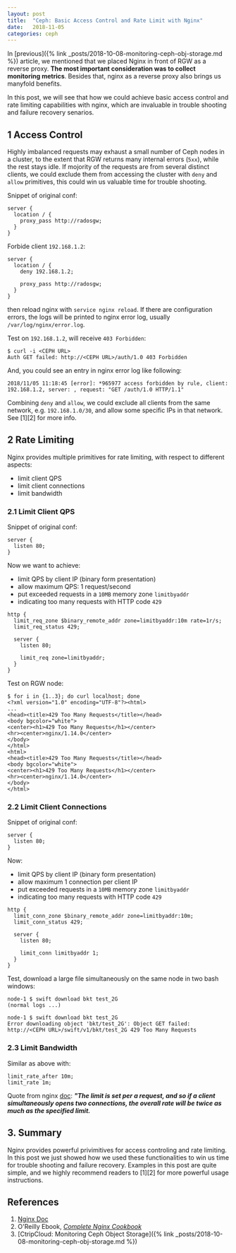 ```yaml
---
layout: post
title:  "Ceph: Basic Access Control and Rate Limit with Nginx"
date:   2018-11-05
categories: ceph
---
```


In [previous]({% link _posts/2018-10-08-monitoring-ceph-obj-storage.md %}) article, we
mentioned that we placed Nginx in front of RGW
as a reverse proxy. **The most important consideration was to collect monitoring metrics**.
Besides that, nginx as a reverse proxy also brings us manyfold benefits.

In this post, we will see that how we could achieve basic access control
and rate limiting capabilities with nginx, which are invaluable in trouble shooting and failure recovery senarios.

## 1 Access Control

Highly imbalanced requests may exhaust a small number of Ceph nodes in a
cluster, to the extent that RGW returns many internal errors (`5xx`), while the rest stays idle.
If mojority of the requests are from several distinct clients, we could exclude
them from accessing the cluster with `deny` and `allow` primitives, this could win us valuable time for trouble shooting.

Snippet of original conf:

```
server {
  location / {
    proxy_pass http://radosgw;
  }
}
```

Forbide client `192.168.1.2`:

```
server {
  location / {
    deny 192.168.1.2;

    proxy_pass http://radosgw;
  }
}
```

then reload nginx with `service nginx reload`. If there are configuration errors,
the logs will be printed to nginx error log, usually `/var/log/nginx/error.log`.


Test on `192.168.1.2`, will receive `403 Forbidden`:

```
$ curl -i <CEPH URL>
Auth GET failed: http://<CEPH URL>/auth/1.0 403 Forbidden
```

And, you could see an entry in nginx error log like following:

```
2018/11/05 11:18:45 [error]: *965977 access forbidden by rule, client: 192.168.1.2, server: , request: "GET /auth/1.0 HTTP/1.1"
```

Combining `deny` and `allow`, we could exclude all clients from the same network,
e.g. `192.168.1.0/30`, and allow some specific IPs in that network. See [1][2] for more info.

## 2 Rate Limiting

Nginx provides multiple primitives for rate limiting, with respect to different
aspects:

* limit client QPS
* limit client connections
* limit bandwidth

### 2.1 Limit Client QPS

Snippet of original conf:

```
server {
  listen 80;
}
```

Now we want to achieve:

* limit QPS by client IP (binary form presentation)
* allow maximum QPS: 1 request/second
* put exceeded requests in a `10MB` memory zone `limitbyaddr`
* indicating too many requests with HTTP code `429`

```
http {
  limit_req_zone $binary_remote_addr zone=limitbyaddr:10m rate=1r/s;
  limit_req_status 429;

  server {
    listen 80;

    limit_req zone=limitbyaddr;
  }
}
```

Test on RGW node:

```
$ for i in {1..3}; do curl localhost; done
<?xml version="1.0" encoding="UTF-8"?><html>
...
<head><title>429 Too Many Requests</title></head>
<body bgcolor="white">
<center><h1>429 Too Many Requests</h1></center>
<hr><center>nginx/1.14.0</center>
</body>
</html>
<html>
<head><title>429 Too Many Requests</title></head>
<body bgcolor="white">
<center><h1>429 Too Many Requests</h1></center>
<hr><center>nginx/1.14.0</center>
</body>
</html>
```

### 2.2 Limit Client Connections

Snippet of original conf:

```
server {
  listen 80;
}
```

Now:

* limit QPS by client IP (binary form presentation)
* allow maximum 1 connection per client IP
* put exceeded requests in a `10MB` memory zone `limitbyaddr`
* indicating too many requests with HTTP code `429`

```
http {
  limit_conn_zone $binary_remote_addr zone=limitbyaddr:10m;
  limit_conn_status 429;

  server {
    listen 80;

    limit_conn limitbyaddr 1;
  }
}
```

Test, download a large file simultaneously on the same node in two bash windows:

```
node-1 $ swift download bkt test_2G
(normal logs ...)
```

```
node-1 $ swift download bkt test_2G
Error downloading object 'bkt/test_2G': Object GET failed: http://<CEPH URL>/swift/v1/bkt/test_2G 429 Too Many Requests
```

### 2.3 Limit Bandwidth

Similar as above with:

```
limit_rate_after 10m;
limit_rate 1m;
```

Quote from nginx [doc](http://nginx.org/en/docs/http/ngx_http_core_module.html#limit_rate):
***"The limit is set per a request, and so if a client simultaneously opens two connections, the overall rate will be twice as much as the specified limit.***

## 3. Summary

Nginx provides powerful privimitives for access controling and rate limiting.
In this post we just showed how we used these functionalities to win
us time for trouble shooting and failure recovery. Examples in this post
are quite simple, and we highly recommend readers to [1][2] for more powerful usage instructions.

## References

1. [Nginx Doc](http://nginx.org/en/docs/)
2. O'Reilly Ebook, [*Complete Nginx Cookbook*](https://www.nginx.com/resources/library/complete-nginx-cookbook)
3. [CtripCloud: Monitoring Ceph Object Storage]({% link _posts/2018-10-08-monitoring-ceph-obj-storage.md %})
